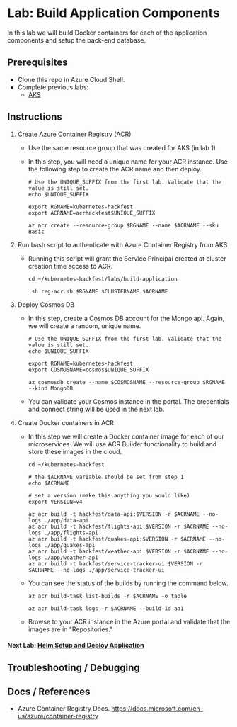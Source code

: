 # Lab: Build Application Components

In this lab we will build Docker containers for each of the application components and setup the back-end database. 

## Prerequisites 

* Clone this repo in Azure Cloud Shell.
* Complete previous labs:
    * [AKS](../create-aks-cluster/README.md)

## Instructions

1. Create Azure Container Registry (ACR)
    * Use the same resource group that was created for AKS (in lab 1)
    * In this step, you will need a unique name for your ACR instance. Use the following step to create the ACR name and then deploy.

        ```
        # Use the UNIQUE_SUFFIX from the first lab. Validate that the value is still set.
        echo $UNIQUE_SUFFIX

        export RGNAME=kubernetes-hackfest
        export ACRNAME=acrhackfest$UNIQUE_SUFFIX

        az acr create --resource-group $RGNAME --name $ACRNAME --sku Basic
        ```
2. Run bash script to authenticate with Azure Container Registry from AKS
    * Running this script will grant the Service Principal created at cluster creation time access to ACR.
      ```
      cd ~/kubernetes-hackfest/labs/build-application

       sh reg-acr.sh $RGNAME $CLUSTERNAME $ACRNAME
      ```

2. Deploy Cosmos DB
    * In this step, create a Cosmos DB account for the Mongo api. Again, we will create a random, unique name.
        
        ```
        # Use the UNIQUE_SUFFIX from the first lab. Validate that the value is still set.
        echo $UNIQUE_SUFFIX

        export RGNAME=kubernetes-hackfest
        export COSMOSNAME=cosmos$UNIQUE_SUFFIX

        az cosmosdb create --name $COSMOSNAME --resource-group $RGNAME --kind MongoDB
        ```
    
    * You can validate your Cosmos instance in the portal. The credentials and connect string will be used in the next lab.


3. Create Docker containers in ACR
    * In this step we will create a Docker container image for each of our microservices. We will use ACR Builder functionality to build and store these images in the cloud. 

        ```
        cd ~/kubernetes-hackfest

        # the $ACRNAME variable should be set from step 1
        echo $ACRNAME

        # set a version (make this anything you would like)
        export VERSION=v4

        az acr build -t hackfest/data-api:$VERSION -r $ACRNAME --no-logs ./app/data-api
        az acr build -t hackfest/flights-api:$VERSION -r $ACRNAME --no-logs ./app/flights-api
        az acr build -t hackfest/quakes-api:$VERSION -r $ACRNAME --no-logs ./app/quakes-api
        az acr build -t hackfest/weather-api:$VERSION -r $ACRNAME --no-logs ./app/weather-api
        az acr build -t hackfest/service-tracker-ui:$VERSION -r $ACRNAME --no-logs ./app/service-tracker-ui
        ```

    * You can see the status of the builds by running the command below.
        
        ```
        az acr build-task list-builds -r $ACRNAME -o table

        az acr build-task logs -r $ACRNAME --build-id aa1
        ```
    
    * Browse to your ACR instance in the Azure portal and validate that the images are in "Repositories."

#### Next Lab: [Helm Setup and Deploy Application](../helm-setup-deploy/README.md)


## Troubleshooting / Debugging


## Docs / References

* Azure Container Registry Docs. https://docs.microsoft.com/en-us/azure/container-registry 